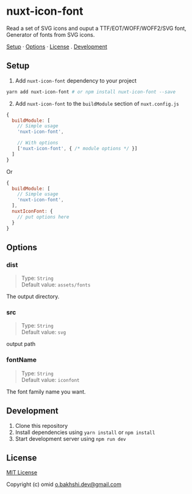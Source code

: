 # nuxt-icon-font
Read a set of SVG icons and ouput a TTF/EOT/WOFF/WOFF2/SVG font, Generator of fonts from SVG icons.

[Setup](#Setup) · [Options](#Options) · [License](#License) . [Development](#Development)

## Setup

1. Add `nuxt-icon-font` dependency to your project

```bash
yarn add nuxt-icon-font # or npm install nuxt-icon-font --save
```

2. Add `nuxt-icon-font` to the `buildModule` section of `nuxt.config.js`

```js
{
  buildModule: [
    // Simple usage
    'nuxt-icon-font',

    // With options
    ['nuxt-icon-font', { /* module options */ }]
  ]
}
```
Or
```js
{
  buildModule: [
    // Simple usage
    'nuxt-icon-font',
  ],
  nuxtIconFont: {
    // put options here
  }
}
```

## Options

### dist

> Type: `String`  
> Default value: `assets/fonts`  

The output directory.

### src

> Type: `String`  
> Default value: `svg`  

output path

### fontName

> Type: `String`  
> Default value: `iconfont`  

The font family name you want.

## Development

1. Clone this repository
2. Install dependencies using `yarn install` or `npm install`
3. Start development server using `npm run dev`

## License

[MIT License](./LICENSE)

Copyright (c) omid <o.bakhshi.dev@gmail.com>

<!-- Badges -->
[npm-version-src]: https://img.shields.io/npm/v/nuxt-icon-font/latest.svg
[npm-version-href]: https://npmjs.com/package/nuxt-icon-font

[npm-downloads-src]: https://img.shields.io/npm/dt/nuxt-icon-font.svg
[npm-downloads-href]: https://npmjs.com/package/nuxt-icon-font

[github-actions-ci-src]: https://github.com/omidbakhshi/workflows/ci/badge.svg
[github-actions-ci-href]: https://github.com/omidbakhshi/actions?query=workflow%3Aci

[codecov-src]: https://codecov.io/gh/omidbakhshi/nuxt-icon-font
[codecov-href]: https://codecov.io/gh/omidbakhshi/nuxt-icon-font

[license-src]: https://github.com/omidbakhshi/nuxt-icon-font/blob/master/LICENSE
[license-href]: https://github.com/omidbakhshi/nuxt-icon-font/blob/master/LICENSE
